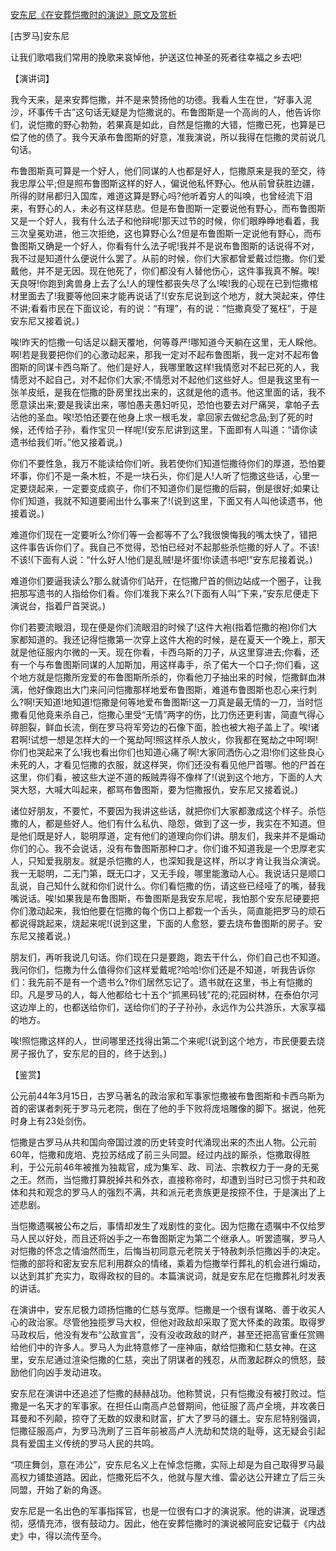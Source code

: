 [安东尼《在安葬恺撒时的演说》原文及赏析](https://www.vrrw.net/wx/14681.html)

[古罗马]安东尼

让我们歌唱我们常用的挽歌来哀悼他，护送这位神圣的死者往幸福之乡去吧!

【演讲词】

我今天来，是来安葬恺撒，并不是来赞扬他的功德。我看人生在世，“好事入泥沙，坏事传千古”这句话无疑是为恺撒说的。布鲁图斯是一个高尚的人，他告诉你们，说恺撒的野心勃勃，若果真是如此，自然是恺撒的大错，恺撒已死，也算是已偿了他的债了。我今天承布鲁图斯的好意，准我演说，所以我得在恺撒的灵前说几句话。

布鲁图斯真可算是一个好人，他们同谋的人也都是好人，恺撒原来是我的至交，待我忠厚公平;但是照布鲁图斯这样的好人，偏说他私怀野心。他从前曾获胜边疆，所得的财帛都归入国库，难道这算是野心吗?他听着穷人的叫唤，也曾经流下泪来，有野心的人，未必有这样慈悲。但是布鲁图斯一定要说他有野心，而布鲁图斯又是一个好人，我有什么法子和他辩呢!那天过节的时候，你们眼睁睁地看着，我三次皇冕劝进，他三次拒绝，这也算野心么?但是布鲁图斯一定说他有野心，而布鲁图斯又确是一个好人，你看有什么法子呢!我并不是说布鲁图斯的话说得不对，我不过是知道什么便说什么罢了。从前的时候，你们大家都曾爱戴过恺撒。你们爱戴他，并不是无因。现在他死了，你们都没有人替他伤心，这件事我真不解。唉!天良呀!你跑到禽兽身上去了么!人的理性都丧失尽了么!唉!我的心现在已到恺撒棺材里面去了!我要等他回来才能再说话了!(安东尼说到这个地方，就大哭起来，停住不讲;看看市民在下面议论，有的说：“有理”，有的说：“恺撒真受了冤枉”，于是安东尼又接着说。)

唉!昨天的恺撒一句话足以翻天覆地，何等尊严!哪知道今天躺在这里，无人睬他。啊!若是我要把你们的心激动起来，那我一定对不起布鲁图斯，我一定对不起布鲁图斯的同谋卡西乌斯了。他们是好人，我哪里敢这样!我情愿对不起已死的人，我情愿对不起自己，对不起你们大家;不情愿对不起他们这些好人。但是我这里有一张羊皮纸，是我在恺撒的卧房里找出来的，这就是他的遗书。他这里面的话，我不愿意读出来;要是我读出来，哪怕愚夫愚妇听见，恐怕也要去对尸痛哭，拿帕子去沾他的圣血。唉!恐怕还要在他身上求一根毛发，拿回家去做纪念品;到了死的时候，还传给子孙，看作宝贝一样呢!(安东尼讲到这里，下面即有人叫道：“请你读遗书给我们听。”他又接着说。)

你们不要性急，我万不能读给你们听。我若使你们知道恺撒待你们的厚道，恐怕要坏事，你们不是一条木桩，不是一块石头，你们是人!人听了恺撒这些话，心里一定要烧起来，一定要变成疯子，你们不知道你们是恺撒的后嗣，倒是很好;如果让你们知道，我就不知道要闹出什么事来了!(说到这里，下面又有人叫他读遗书，他接着说。)

难道你们现在一定要听么?你们等一会都等不了么?我很懊悔我的嘴太快了，错把这件事告诉你们了。我自己不觉得，恐怕已经对不起那些杀恺撒的好人了。不该!不该!(下面有人说：“什么好人!他们是乱贼!是坏蛋!你读遗书吧!”安东尼接着说。)

难道你们要逼我读么?那么就请你们站开，在恺撒尸首的侧边站成一个圈子，让我把那写遗书的人指给你们看。你们准我下来么?(下面有人叫“下来，”安东尼便走下演说台，指着尸首哭说。)

你们若要流眼泪，现在便是你们流眼泪的时候了!这件大袍(指着恺撒的袍)你们大家都知道的。我还记得恺撒第一次穿上这件大袍的时候，是在夏天一个晚上，那天就是他征服内尔微的一天。现在你看，卡西乌斯的刀子，从这里穿进去;你看，还有一个与布鲁图斯同谋的人加斯加，用这样毒手，杀了偌大一个口子;你们看，这个地方就是恺撒所宠爱的布鲁图斯所杀的，你看他刀子抽出来的时候，恺撒鲜血淋漓，他好像跑出大门来问问恺撒那样地爱布鲁图斯，难道布鲁图斯也忍心来行刺么?啊!天知道!地知道!恺撒是何等地爱布鲁图斯!这一刀真是最无情的一刀，当时恺撒看见他竟来杀自己，恺撒心里受“无情”两字的伤，比刀伤还更利害，简直气得心碎胆裂，鲜血长流，倒在罗马将军旁边的石像下面，脸也被大袍子盖上了。唉!诸君啊!试想一想是怎样大的一个冤劫呵!照这样杀人放火，你我都在冤劫之中呵!啊!你们也哭起来了么!我也看出你们也知道心痛了啊!大家同洒伤心之泪!你们这些良心未死的人，才看见恺撒的衣服，就这样哭，你们还没有看见他尸首哪。他的尸首在这里，你们看，被这些大逆不道的叛贼弄得不像样了!(说到这个地方，下面的人大哭大怒，大喊大叫起来，都骂布鲁图斯，要为恺撒报仇，安东尼又接着说。)

诸位好朋友，不要忙，不要因为我讲这些话，就把你们大家都激成这个样子。杀恺撒的人，都是些好人。他们有什么私仇、隐怨，做到了这一步，我实在不知道。但是他们既是好人，聪明厚道，定有他们的道理向你们讲。朋友们，我来并不是煽动你们的心。我不会说话，没有布鲁图斯那种口才。你们谁不知道我是一个忠厚老实人，只知爱我朋友。就是杀恺撒的人，也深知我是这样，所以才肯让我当众演说。我一无聪明，二无门第，既无口才，又无手段，哪里能激动人心。我说话只是顺口乱说，自己知什么就和你们说什么。你们看恺撒的伤，请这些已经哑了的嘴，替我嘴说话。唉!如果我是布鲁图斯，布鲁图斯是我安东尼呢，我怕那个安东尼硬要把你们激动起来，我怕他要在恺撒的每个伤口上都栽一个舌头，简直能把罗马的顽石都说得跳起来，烧起来呢!(说到这里，下面的人愈怒，要去烧布鲁图斯的房子。安东尼又接着说。)

朋友们，再听我说几句话。你们现在只是要跑，跑去干什么，你们自己也不知道。我问你们，恺撒为什么值得你们这样爱戴呢?哈哈!你们还是不知道，听我告诉你们：我先前不是有一个遗书么?你们居然忘记了。遗书就在这里，书上有恺撒的印。凡是罗马的人，每人他都给七十五个“抓黑码钱”花的;花园树林，在泰伯尔河这边岸上的，也都送给你们，送给你们的子子孙孙，永远作为公共游乐，大家享福的地方。

唉!照恺撒这样的人，世间哪里还找得出第二个来呢!(说到这个地方，市民便要去烧房子报仇了，安东尼的目的，终于达到。)



【鉴赏】

公元前44年3月15日，古罗马著名的政治家和军事家恺撒被布鲁图斯和卡西乌斯为首的密谋者刺死于罗马元老院，倒在了他的手下败将庞培雕像的脚下。据说，他死时身上有23处剑伤。

恺撒是古罗马从共和国向帝国过渡的历史转变时代涌现出来的杰出人物。公元前60年，恺撒和庞培、克拉苏结成了前三头同盟。经过内战的厮杀，恺撒取得胜利，于公元前46年被推为独裁官，成为集军、政、司法、宗教权力于一身的无冕之王。然而，当恺撒打算脱掉共和外衣，直接称帝时，却遭到当时已习惯于共和政体和共和观念的罗马人的强烈不满，共和派元老贵族更是按捺不住，于是演出了上述悲剧。

当恺撒遗嘱被公布之后，事情却发生了戏剧性的变化。因为恺撒在遗嘱中不仅给罗马人民以好处，而且还将凶手之一布鲁图斯定为第二个继承人。听罢遗嘱，罗马人对恺撒的怀念之情油然而生，后悔当初同意元老院关于特赦刺杀恺撒凶手的决定。恺撒的部将和密友安东尼利用群众的情绪，乘着为恺撒举行葬礼的机会进行煽动，以达到其扩充实力，取得政权的目的。本篇演说词，就是安东尼在恺撒葬礼时发表的讲话。

在演讲中，安东尼极力颂扬恺撒的仁慈与宽厚。恺撒是一个很有谋略、善于收买人心的政治家。尽管他独揽罗马大权，但他对政敌却采取了宽大怀柔的政策。取得罗马政权后，他没有发布“公敌宣言”，没有没收政敌的财产，甚至还把高官重任赏赐给他们中的许多人。罗马人为此特意修了一座神庙，献给恺撒和仁慈女神。在这里，安东尼通过渲染恺撒的仁慈，突出了阴谋者的残忍，从而激起群众的愤怒，鼓励他们向凶手发动进攻。

安东尼在演讲中还追述了恺撒的赫赫战功。他称赞说，只有恺撒没有被打败过。恺撒是一名天才的军事家。在担任山南高卢总督期间，他征服了高卢全境，并攻袭日耳曼和不列颠，掠夺了无数的奴隶和财富，扩大了罗马的疆土。安东尼特别强调，恺撒征服高卢，为罗马洗刷了三百年前被高卢人洗劫和焚烧的耻辱，这无疑会引起具有爱国主义传统的罗马人民的共鸣。

“项庄舞剑，意在沛公”，安东尼名义上在悼念恺撒，实际上却是为自己取得罗马最高权力铺垫道路。因此，恺撒死后不久，他就与屋大维、雷必达公开建立了后三头同盟，开始了新的角逐。

安东尼是一名出色的军事指挥官，也是一位很有口才的演说家。他的讲演，说理透彻，感情充沛，很有鼓动力。因此，他在安葬恺撒时的演说被阿庇安记载于《内战史》中，得以流传至今。

